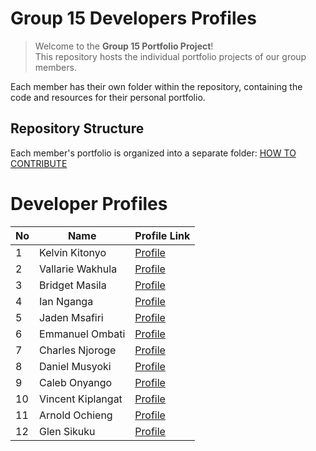 # Group 15 Developers Profiles

> Welcome to the **Group 15 Portfolio Project**!   
> This repository hosts the individual portfolio projects of our group members. 

Each member has their own folder within the repository, containing the code and resources for their personal portfolio.

## Repository Structure

Each member's portfolio is organized into a separate folder:
[HOW TO CONTRIBUTE](/contributions.md)

# Developer Profiles

| No  | Name                | Profile Link                            |
| --- | ------------------- | --------------------------------------- |
| 1   | Kelvin Kitonyo      | [Profile](profiles/Kelvin_Kitonyo)      |
| 2   | Vallarie Wakhula    | [Profile](profiles/Vallarie-Wakhula)    |
| 3   | Bridget Masila      | [Profile](profiles/Bridget-Masila)      |
| 4   | Ian Nganga          | [Profile](profiles/Ian-Nganga)          |
| 5   | Jaden  Msafiri      | [Profile](profiles/Jaden-Msafiri)       |
| 6   | Emmanuel Ombati     | [Profile](profiles/Emmanuel-Ombati)     |
| 7   | Charles Njoroge     | [Profile](profiles/Charles-Njoroge)     |
| 8   | Daniel Musyoki      | [Profile](profiles/Daniel-Musyoki)      |
| 9   | Caleb Onyango       | [Profile](profiles/Caleb-Onyango)       |
| 10  | Vincent Kiplangat   | [Profile](profiles/Vincent-Kiplangat)   |
| 11  | Arnold Ochieng      | [Profile](profiles/Arnold-Ochieng)      |
| 12  | Glen Sikuku         | [Profile](profiles/Glen-Sikuku)         |

